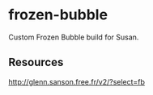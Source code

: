 frozen-bubble
=============

Custom Frozen Bubble build for Susan.


Resources
---------
http://glenn.sanson.free.fr/v2/?select=fb





